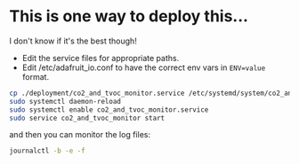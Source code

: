 # This is one way to deploy this...

I don't know if it's the best though!

- Edit the service files for appropriate paths.
- Edit /etc/adafruit_io.conf to have the correct env vars in `ENV=value` format.

```sh
cp ./deployment/co2_and_tvoc_monitor.service /etc/systemd/system/co2_and_tvoc_monitor.service
sudo systemctl daemon-reload
sudo systemctl enable co2_and_tvoc_monitor.service
sudo service co2_and_tvoc_monitor start
```

and then you can monitor the log files:

```sh
journalctl -b -e -f
```
